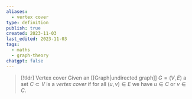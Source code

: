 ```yaml
---
aliases:
  - vertex cover
type: definition
publish: true
created: 2023-11-03
last_edited: 2023-11-03
tags:
  - maths
  - graph-theory
chatgpt: false
---
```

>[!tldr] Vertex cover
>Given an [[Graph|undirected graph]] $G = (V,E)$ a set $C \subset V$ is a *vertex cover* if for all $(u,v) \in E$ we have $u \in C$ or $v \in C$.

